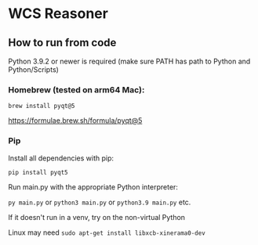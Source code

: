 # WCS Reasoner

## How to run from code
Python 3.9.2 or newer is required (make sure PATH has path to Python and Python/Scripts)

### Homebrew (tested on arm64 Mac):
`brew install pyqt@5`

https://formulae.brew.sh/formula/pyqt@5


### Pip
Install all dependencies with pip:

`pip install pyqt5`

Run main.py with the appropriate Python interpreter:

`py main.py` or `python3 main.py` or `python3.9 main.py` etc.

If it doesn't run in a venv, try on the non-virtual Python

Linux may need `sudo apt-get install libxcb-xinerama0-dev`
